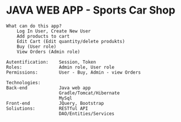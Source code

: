 # JAVA WEB APP - Sports Car Shop
    
    What can do this app?
        Log In User, Create New User
        Add products to cart
        Edit Cart (Edit quantity/delete produkts)
        Buy (User role)
        View Orders (Admin role)
    
    Autentification:    Session, Token
    Roles:              Admin role, User role
    Permissions:        User - Buy, Admin - view Orders   

    Technologies:       
    Back-end            Java web app
                        Gradle/Tomcat/Hibernate
                        MySql
    Front-end           JQuery, Bootstrap
    Soliutions:         RESTful API
                        DAO/Entities/Services
                                
        
    
    
    
    